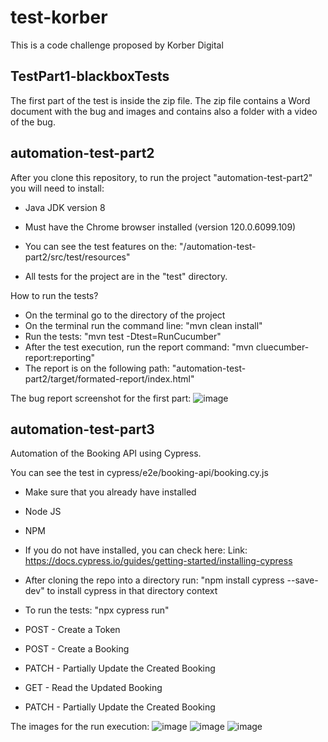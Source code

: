 # test-korber
This is a code challenge proposed by Korber Digital

## TestPart1-blackboxTests
The first part of the test is inside the zip file. 
The zip file contains a Word document with the bug and images and contains also a folder with a video of the bug.

## automation-test-part2
After you clone this repository, to run the project "automation-test-part2" you will need to install:
- Java JDK version 8
- Must have the Chrome browser installed (version 120.0.6099.109)

- You can see the test features on the: "/automation-test-part2/src/test/resources"
- All tests for the project are in the "test" directory.

How to run the tests?
- On the terminal go to the directory of the project
- On the terminal run the command line: "mvn clean install"
- Run the tests: "mvn test -Dtest=RunCucumber"
- After the test execution, run the report command: "mvn cluecumber-report:reporting"
- The report is on the following path: "automation-test-part2/target/formated-report/index.html"

The bug report screenshot for the first part:
![image](https://github.com/alessandrocode09/test-korber/assets/24464134/8c8ab3c6-af90-4f8c-86ee-75c42c622de6)


## automation-test-part3
Automation of the Booking API using Cypress.

You can see the test in cypress/e2e/booking-api/booking.cy.js

- Make sure that you already have installed
- Node JS
- NPM

- If you do not have installed, you can check here:
Link: https://docs.cypress.io/guides/getting-started/installing-cypress

- After cloning the repo into a directory run: "npm install cypress --save-dev" to install cypress in that directory context
- To run the tests: "npx cypress run"

- POST - Create a Token
- POST - Create a Booking
- PATCH  - Partially Update the Created Booking
- GET  - Read the Updated Booking
- PATCH  - Partially Update the Created Booking

The images for the run execution:
![image](https://github.com/alessandrocode09/test-korber/assets/24464134/7604b1e3-3963-4055-a177-7fabeba88544)
![image](https://github.com/alessandrocode09/test-korber/assets/24464134/92aef1b4-d31b-47a2-bbda-73aa060e0dec)
![image](https://github.com/alessandrocode09/test-korber/assets/24464134/4a32391e-ced5-4094-b0f6-277ddc8b4a5d)

